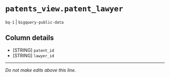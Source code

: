 # `patents_view.patent_lawyer`
`bq-1` | `bigquery-public-data`

## Column details
* [STRING]    `patent_id`
* [STRING]    `lawyer_id`

-------------------------------------------------------------------------------
*Do not make edits above this line.*

